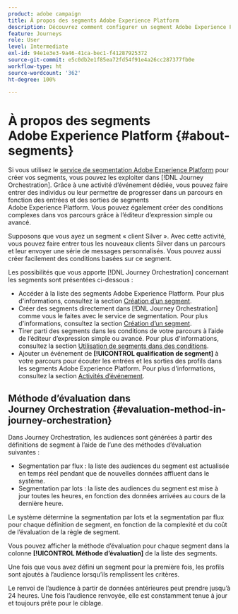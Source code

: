 ```yaml
---
product: adobe campaign
title: À propos des segments Adobe Experience Platform
description: Découvrez comment configurer un segment Adobe Experience Platform
feature: Journeys
role: User
level: Intermediate
exl-id: 94e1e3e3-9a46-41ca-bec1-f41287925372
source-git-commit: e5c0db2e1f85ea72fd54f91e4a26cc287377fb0e
workflow-type: ht
source-wordcount: '362'
ht-degree: 100%

---
```


# À propos des segments Adobe Experience Platform {#about-segments}

Si vous utilisez le [service de segmentation Adobe Experience Platform](https://experienceleague.adobe.com/docs/experience-platform/segmentation/home.html?lang=fr) pour créer vos segments, vous pouvez les exploiter dans [!DNL Journey Orchestration]. Grâce à une activité d’événement dédiée, vous pouvez faire entrer des individus ou leur permettre de progresser dans un parcours en fonction des entrées et des sorties de segments Adobe Experience Platform. Vous pouvez également créer des conditions complexes dans vos parcours grâce à l’éditeur d’expression simple ou avancé.

Supposons que vous ayez un segment « client Silver ». Avec cette activité, vous pouvez faire entrer tous les nouveaux clients Silver dans un parcours et leur envoyer une série de messages personnalisés. Vous pouvez aussi créer facilement des conditions basées sur ce segment.

Les possibilités que vous apporte [!DNL Journey Orchestration] concernant les segments sont présentées ci-dessous :

* Accéder à la liste des segments Adobe Experience Platform. Pour plus d&#39;informations, consultez la section [Création d’un segment](../segment/creating-a-segment.md).
* Créer des segments directement dans [!DNL Journey Orchestration] comme vous le faites avec le service de segmentation. Pour plus d&#39;informations, consultez la section [Création d’un segment](../segment/creating-a-segment.md).
* Tirer parti des segments dans les conditions de votre parcours à l’aide de l’éditeur d’expression simple ou avancé. Pour plus d&#39;informations, consultez la section [Utilisation de segments dans des conditions](../segment/using-a-segment.md).
* Ajouter un événement de **[!UICONTROL qualification de segment]** à votre parcours pour écouter les entrées et les sorties des profils dans les segments Adobe Experience Platform. Pour plus d&#39;informations, consultez la section [Activités d’événement](../building-journeys/segment-qualification-events.md).

## Méthode d’évaluation dans Journey Orchestration {#evaluation-method-in-journey-orchestration}

Dans Journey Orchestration, les audiences sont générées à partir des définitions de segment à l’aide de l’une des méthodes d’évaluation suivantes :

* Segmentation par flux : la liste des audiences du segment est actualisée en temps réel pendant que de nouvelles données affluent dans le système.
* Segmentation par lots : la liste des audiences du segment est mise à jour toutes les heures, en fonction des données arrivées au cours de la dernière heure.

Le système détermine la segmentation par lots et la segmentation par flux pour chaque définition de segment, en fonction de la complexité et du coût de l’évaluation de la règle de segment.

Vous pouvez afficher la méthode d’évaluation pour chaque segment dans la colonne **[!UICONTROL Méthode d’évaluation]** de la liste des segments.

Une fois que vous avez défini un segment pour la première fois, les profils sont ajoutés à l’audience lorsqu’ils remplissent les critères.

Le renvoi de l’audience à partir de données antérieures peut prendre jusqu’à 24 heures. Une fois l’audience renvoyée, elle est constamment tenue à jour et toujours prête pour le ciblage.
